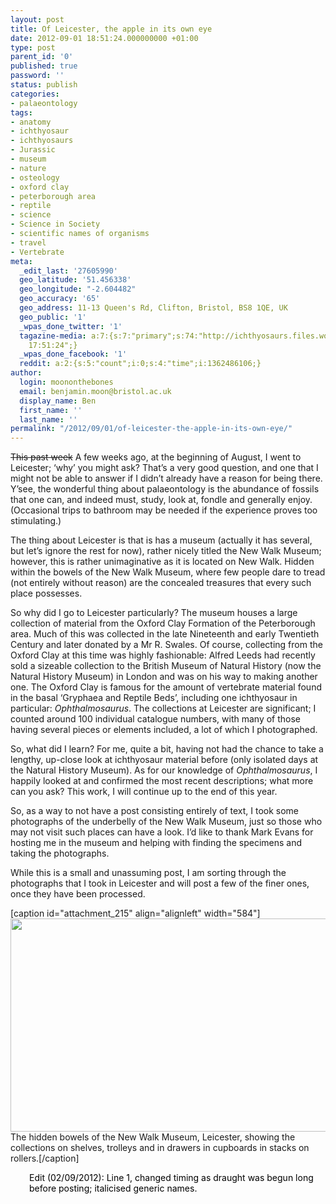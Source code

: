 ```yaml
---
layout: post
title: Of Leicester, the apple in its own eye
date: 2012-09-01 18:51:24.000000000 +01:00
type: post
parent_id: '0'
published: true
password: ''
status: publish
categories:
- palaeontology
tags:
- anatomy
- ichthyosaur
- ichthyosaurs
- Jurassic
- museum
- nature
- osteology
- oxford clay
- peterborough area
- reptile
- science
- Science in Society
- scientific names of organisms
- travel
- Vertebrate
meta:
  _edit_last: '27605990'
  geo_latitude: '51.456338'
  geo_longitude: "-2.604482"
  geo_accuracy: '65'
  geo_address: 11-13 Queen's Rd, Clifton, Bristol, BS8 1QE, UK
  geo_public: '1'
  _wpas_done_twitter: '1'
  tagazine-media: a:7:{s:7:"primary";s:74:"http://ichthyosaurs.files.wordpress.com/2012/04/leicester-nwm-interior.jpg";s:6:"images";a:1:{s:74:"http://ichthyosaurs.files.wordpress.com/2012/04/leicester-nwm-interior.jpg";a:6:{s:8:"file_url";s:74:"http://ichthyosaurs.files.wordpress.com/2012/04/leicester-nwm-interior.jpg";s:5:"width";i:1290;s:6:"height";i:754;s:4:"type";s:5:"image";s:4:"area";i:972660;s:9:"file_path";b:0;}}s:6:"videos";a:0:{}s:11:"image_count";i:1;s:6:"author";s:8:"27605990";s:7:"blog_id";s:8:"28036284";s:9:"mod_stamp";s:19:"2012-09-01
    17:51:24";}
  _wpas_done_facebook: '1'
  reddit: a:2:{s:5:"count";i:0;s:4:"time";i:1362486106;}
author:
  login: moononthebones
  email: benjamin.moon@bristol.ac.uk
  display_name: Ben
  first_name: ''
  last_name: ''
permalink: "/2012/09/01/of-leicester-the-apple-in-its-own-eye/"
---
```

<p><del>This past week</del> A few weeks ago, at the beginning of August, I went to Leicester; ‘why’ you might ask? That’s a very good question, and one that I might not be able to answer if I didn’t already have a reason for being there. Y’see, the wonderful thing about palaeontology is the abundance of fossils that one can, and indeed must, study, look at, fondle and generally enjoy. (Occasional trips to bathroom may be needed if the experience proves too stimulating.)</p>
<p>The thing about Leicester is that is has a museum (actually it has several, but let’s ignore the rest for now), rather nicely titled the New Walk Museum; however, this is rather unimaginative as it is located on New Walk. Hidden within the bowels of the New Walk Museum, where few people dare to tread (not entirely without reason) are the concealed treasures that every such place possesses.</p>
<p>So why did I go to Leicester particularly? The museum houses a large collection of material from the Oxford Clay Formation of the Peterborough area. Much of this was collected in the late Nineteenth and early Twentieth Century and later donated by a Mr R. Swales. Of course, collecting from the Oxford Clay at this time was highly fashionable: Alfred Leeds had recently sold a sizeable collection to the British Museum of Natural History (now the Natural History Museum) in London and was on his way to making another one. The Oxford Clay is famous for the amount of vertebrate material found in the basal ‘Gryphaea and Reptile Beds’, including one ichthyosaur in particular: <em>Ophthalmosaurus</em>. The collections at Leicester are significant; I counted around 100 individual catalogue numbers, with many of those having several pieces or elements included, a lot of which I photographed.</p>
<p>So, what did I learn? For me, quite a bit, having not had the chance to take a lengthy, up-close look at ichthyosaur material before (only isolated days at the Natural History Museum). As for our knowledge of <em>Ophthalmosaurus</em>, I happily looked at and confirmed the most recent descriptions; what more can you ask? This work, I will continue up to the end of this year.</p>
<p>So, as a way to not have a post consisting entirely of text, I took some photographs of the underbelly of the New Walk Museum, just so those who may not visit such places can have a look. I’d like to thank Mark Evans for hosting me in the museum and helping with finding the specimens and taking the photographs.</p>
<p>While this is a small and unassuming post, I am sorting through the photographs that I took in Leicester and will post a few of the finer ones, once they have been processed.</p>
<p>[caption id="attachment_215" align="alignleft" width="584"]<a href="http://ichthyosaurs.files.wordpress.com/2012/04/leicester-nwm-interior.jpg"><img class="size-full wp-image-215" title="Leicester NWM interior" src="{{ site.baseurl }}/assets/leicester-nwm-interior.jpg" alt="" width="584" height="341" /></a> The hidden bowels of the New Walk Museum, Leicester, showing the collections on shelves, trolleys and in drawers in cupboards in stacks on rollers.[/caption]</p>
<p style="padding-left:30px;"><span style="color:#000000;">Edit (02/09/2012): Line 1, changed timing as draught was begun long before posting; italicised generic names.</span></p>
